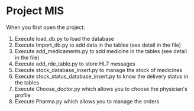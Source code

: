 # Project MIS

When you first open the project: 
1) Execute load_db.py to load the database
2) Execute Import_db.py to add data in the tables (see detail in the file)
3) Execute add_medicaments.py to add medicine in the tables (see detail in the file)
4) Execute add_rde_table.py to store HL7 messages 
5) Execute stock_database_insert.py to manage the stock of medicines
6) Execute stock_status_database_insert.py to know the delivery status in the tables
7) Execute Choose_doctor.py which allows you to choose the physician's profile
8) Execute Pharma.py which allows you to manage the orders